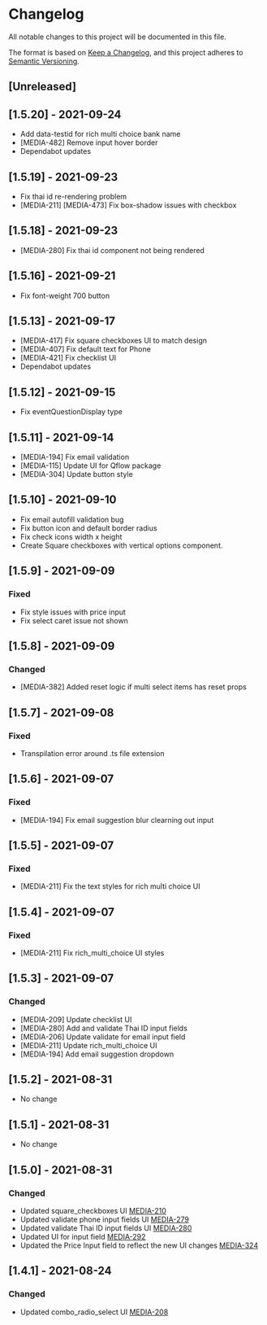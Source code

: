 # Changelog
All notable changes to this project will be documented in this file.

The format is based on [Keep a Changelog](https://keepachangelog.com/en/1.0.0/),
and this project adheres to [Semantic Versioning](https://semver.org/spec/v2.0.0.html).

## [Unreleased]

## [1.5.20] - 2021-09-24

- Add data-testid for rich multi choice bank name
- [MEDIA-482] Remove input hover border
- Dependabot updates

## [1.5.19] - 2021-09-23

- Fix thai id re-rendering problem
- [MEDIA-211] [MEDIA-473] Fix box-shadow issues with checkbox

## [1.5.18] - 2021-09-23

- [MEDIA-280] Fix thai id component not being rendered

## [1.5.16] - 2021-09-21

- Fix font-weight 700 button

## [1.5.13] - 2021-09-17

- [MEDIA-417] Fix square checkboxes UI to match design
- [MEDIA-407] Fix default text for Phone
- [MEDIA-421] Fix checklist UI
- Dependabot updates

## [1.5.12] - 2021-09-15

- Fix eventQuestionDisplay type

## [1.5.11] - 2021-09-14

- [MEDIA-194] Fix email validation
- [MEDIA-115] Update UI for Qflow package
- [MEDIA-304] Update button style

## [1.5.10] - 2021-09-10

- Fix email autofill validation bug
- Fix button icon and default border radius
- Fix check icons width x height
- Create Square checkboxes with vertical options component. 

## [1.5.9] - 2021-09-09

### Fixed
- Fix style issues with price input
- Fix select caret issue not shown

## [1.5.8] - 2021-09-09

### Changed
- [MEDIA-382] Added reset logic if multi select items has reset props

## [1.5.7] - 2021-09-08

### Fixed
- Transpilation error around .ts file extension

## [1.5.6] - 2021-09-07

### Fixed
- [MEDIA-194] Fix email suggestion blur clearning out input

## [1.5.5] - 2021-09-07

### Fixed
- [MEDIA-211] Fix the text styles for rich multi choice UI

## [1.5.4] - 2021-09-07

### Fixed
- [MEDIA-211] Fix rich_multi_choice UI styles

## [1.5.3] - 2021-09-07

### Changed
- [MEDIA-209] Update checklist UI
- [MEDIA-280] Add and validate Thai ID input fields
- [MEDIA-206] Update validate for email input field
- [MEDIA-211] Update rich_multi_choice UI
- [MEDIA-194] Add email suggestion dropdown

## [1.5.2] - 2021-08-31

- No change

## [1.5.1] - 2021-08-31

- No change

## [1.5.0] - 2021-08-31

### Changed
- Updated square_checkboxes UI [MEDIA-210](https://alphafounders.atlassian.net/browse/MEDIA-210)
- Updated validate phone input fields UI [MEDIA-279](https://alphafounders.atlassian.net/browse/MEDIA-279)
- Updated validate Thai ID input fields UI [MEDIA-280](https://alphafounders.atlassian.net/browse/MEDIA-280)
- Updated UI for input field [MEDIA-292](https://alphafounders.atlassian.net/browse/MEDIA-292)
- Updated the Price Input field to reflect the new UI changes [MEDIA-324](https://alphafounders.atlassian.net/browse/MEDIA-324)

## [1.4.1] - 2021-08-24

### Changed
- Updated combo_radio_select UI [MEDIA-208](https://alphafounders.atlassian.net/browse/MEDIA-208)
